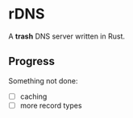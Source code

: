 # rDNS

A **trash** DNS server written in Rust.

## Progress

Something not done:

- [ ] caching
- [ ] more record types
